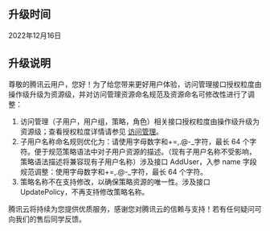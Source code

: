 ﻿## 升级时间
2022年12月16日

## 升级说明
尊敬的腾讯云用户，您好！为了给您带来更好用户体验，访问管理接口授权粒度由操作级升级为资源级，并对访问管理资源命名规范及资源命名可修改性进行了调整：
1. 访问管理（子用户，用户组，策略，角色）相关接口授权粒度由操作级升级为资源级；查看授权粒度详情请参见 [访问管理](https://cloud.tencent.com/document/product/598/69872)。
2. 子用户名称命名规则优化为：请使用字母数字和+=,.@-_字符，最长 64 个字符。便于规范策略语法中对子用户资源的描述。（现有子用户名称不受影响，策略语法描述将兼容现有子用户名称）涉及接口 AddUser，入参 name 字段规范调整：使用字母数字和+=,.@-_字符，最长 64 个字符。
3. 策略名称不在支持修改，以确保策略资源的唯一性。涉及接口 UpdatePolicy，不再支持修改策略名称。  

腾讯云将持续为您提供优质服务，感谢您对腾讯云的信赖与支持！若有任何疑问可向我们的售后同学反馈。